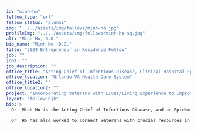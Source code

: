 ```yaml
---
id: "minh-ho"
fellow_type: "erf"
fellow_status: "alumni"
img: "../../assets/img/fellows/minh-ho.jpg"
profileImg: "../../assets/img/fellows/minh-ho-sq.jpg"
alt: "Minh Ho, D.O."
bio_name: "Minh Ho, D.O."
title: "2024 Entrepreneur in Residence Fellow"
job: ""
job2: ""
job_description: ""
office_title: "Acting Chief of Infectious Disease, Clinical Hospital Epidemiologist, and Staff Physician"
office_location: "Orlando VA Health Care System"
office_title2: ""
office_location2: ""
project: "Incorporating Veterans with Lives/Living Experience to Improve VA Delivery of Harm Reduction Supplies and Services"
layout: "fellow.njk"
bio: >
  Dr. Minh Ho is the Acting Chief of Infectious Disease, and an Epidemiologist at Orlando VA. Dr. Ho also has appointments as the Orlando VA Internal Medicine Clerkship Site Director and an Associate Professor of Medicine at the University of Central Florida College of Medicine and University of South Florida. Dr. Ho contributed to the implementation of Syringe Service Programs in Orlando and was a Seed and Spread investee through The Innovators Network Spark-Seed-Spread program, spreading best practices to VA facilities in both Denver and Baltimore.

  Dr. Ho has also worked to connect Veterans with crucial resources in supportive environments through Stand Down events. Dr. Ho is partnering with fellow 2024 Entrepreneur in Residence Dr. Elizabeth Dinges to spread harm reduction supplies and services to more VA facilities while ensuring Veterans who use drugs are incorporated into VA care models and decisions. His work will continue to make an impact on marginalized Veteran populations, elevating VA as a national leader in harm reduction in health care settings.
---
```

